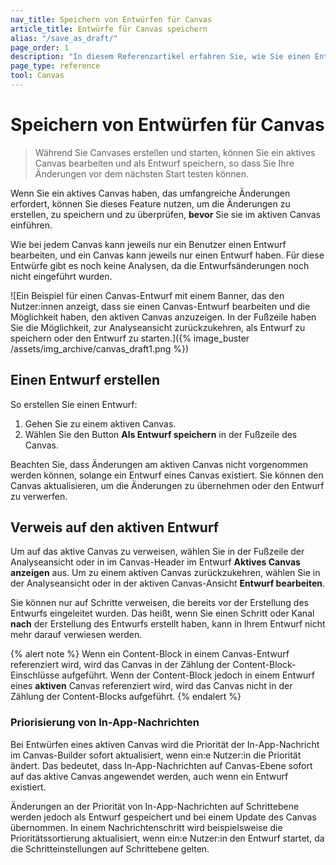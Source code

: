 ```yaml
---
nav_title: Speichern von Entwürfen für Canvas
article_title: Entwürfe für Canvas speichern
alias: "/save_as_draft/"
page_order: 1
description: "In diesem Referenzartikel erfahren Sie, wie Sie einen Entwurf für ein Canvas speichern können, das bereits gestartet wurde."
page_type: reference
tool: Canvas
---
```


# Speichern von Entwürfen für Canvas

> Während Sie Canvases erstellen und starten, können Sie ein aktives Canvas bearbeiten und als Entwurf speichern, so dass Sie Ihre Änderungen vor dem nächsten Start testen können. 

Wenn Sie ein aktives Canvas haben, das umfangreiche Änderungen erfordert, können Sie dieses Feature nutzen, um die Änderungen zu erstellen, zu speichern und zu überprüfen, **bevor** Sie sie im aktiven Canvas einführen. 

Wie bei jedem Canvas kann jeweils nur ein Benutzer einen Entwurf bearbeiten, und ein Canvas kann jeweils nur einen Entwurf haben. Für diese Entwürfe gibt es noch keine Analysen, da die Entwurfsänderungen noch nicht eingeführt wurden.

\![Ein Beispiel für einen Canvas-Entwurf mit einem Banner, das den Nutzer:innen anzeigt, dass sie einen Canvas-Entwurf bearbeiten und die Möglichkeit haben, den aktiven Canvas anzuzeigen. In der Fußzeile haben Sie die Möglichkeit, zur Analyseansicht zurückzukehren, als Entwurf zu speichern oder den Entwurf zu starten.]({% image_buster /assets/img_archive/canvas_draft1.png %})

## Einen Entwurf erstellen

So erstellen Sie einen Entwurf:

1. Gehen Sie zu einem aktiven Canvas.
2. Wählen Sie den Button **Als Entwurf speichern** in der Fußzeile des Canvas. 

Beachten Sie, dass Änderungen am aktiven Canvas nicht vorgenommen werden können, solange ein Entwurf eines Canvas existiert. Sie können den Canvas aktualisieren, um die Änderungen zu übernehmen oder den Entwurf zu verwerfen.

## Verweis auf den aktiven Entwurf

Um auf das aktive Canvas zu verweisen, wählen Sie in der Fußzeile der Analyseansicht oder in im Canvas-Header im Entwurf **Aktives Canvas anzeigen** aus. Um zu einem aktiven Canvas zurückzukehren, wählen Sie in der Analyseansicht oder in der aktiven Canvas-Ansicht **Entwurf bearbeiten**.

Sie können nur auf Schritte verweisen, die bereits vor der Erstellung des Entwurfs eingeleitet wurden. Das heißt, wenn Sie einen Schritt oder Kanal **nach** der Erstellung des Entwurfs erstellt haben, kann in Ihrem Entwurf nicht mehr darauf verwiesen werden.

{% alert note %}
Wenn ein Content-Block in einem Canvas-Entwurf referenziert wird, wird das Canvas in der Zählung der Content-Block-Einschlüsse aufgeführt. Wenn der Content-Block jedoch in einem Entwurf eines **aktiven** Canvas referenziert wird, wird das Canvas nicht in der Zählung der Content-Blocks aufgeführt.
{% endalert %}

### Priorisierung von In-App-Nachrichten

Bei Entwürfen eines aktiven Canvas wird die Priorität der In-App-Nachricht im Canvas-Builder sofort aktualisiert, wenn ein:e Nutzer:in die Priorität ändert. Das bedeutet, dass In-App-Nachrichten auf Canvas-Ebene sofort auf das aktive Canvas angewendet werden, auch wenn ein Entwurf existiert. 

Änderungen an der Priorität von In-App-Nachrichten auf Schrittebene werden jedoch als Entwurf gespeichert und bei einem Update des Canvas übernommen. In einem Nachrichtenschritt wird beispielsweise die Prioritätssortierung aktualisiert, wenn ein:e Nutzer:in den Entwurf startet, da die Schritteinstellungen auf Schrittebene gelten.

